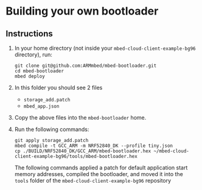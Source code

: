 # Building your own bootloader

## Instructions

1. In your home directory (not inside your `mbed-cloud-client-example-bg96` directory), run:

    ```
    git clone git@github.com:ARMmbed/mbed-bootloader.git
    cd mbed-bootloader
    mbed deploy
    ```

2. In this folder you should see 2 files

    * `storage_add.patch`
    * `mbed_app.json`

3. Copy the above files into the `mbed-bootloader` home. 

4. Run the following commands:

    ```
    git apply storage_add.patch
    mbed compile -t GCC_ARM -m NRF52840_DK --profile tiny.json
    cp ./BUILD/NRF52840_DK/GCC_ARM/mbed-bootloader.hex ~/mbed-cloud-client-example-bg96/tools/mbed-bootloader.hex
    ```

    The following commands applied a patch for default application start memory addresses, compiled the bootloader, and moved it into the `tools` folder of the `mbed-cloud-client-example-bg96` repository
